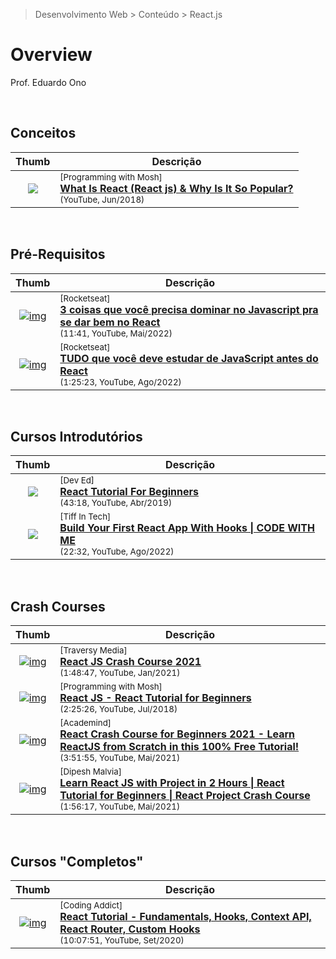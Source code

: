 > Desenvolvimento Web > Conteúdo > React.js

# Overview

Prof. Eduardo Ono

&nbsp;

## Conceitos

| Thumb | Descrição |
| :-: | --- |
| [![](https://img.youtube.com/vi/N3AkSS5hXMA/default.jpg)](https://www.youtube.com/watch?v=N3AkSS5hXMA) | <sup>[Programming with Mosh]</sup><br>[__What Is React (React js) & Why Is It So Popular?__](https://www.youtube.com/watch?v=N3AkSS5hXMA)<br><sub>(YouTube, Jun/2018)</sub>

&nbsp;

## Pré-Requisitos

| Thumb | Descrição |
| :-: | --- |
| [![img](https://img.youtube.com/vi/a2ni_JNvJYQ/default.jpg)](https://www.youtube.com/watch?v=a2ni_JNvJYQ) | <sup>[Rocketseat]</sup><br>[__3 coisas que você precisa dominar no Javascript pra se dar bem no React__](https://www.youtube.com/watch?v=a2ni_JNvJYQ)<br><sub>(11:41, YouTube, Mai/2022)</sub>
| [![img](https://img.youtube.com/vi/37SwqREHRGI/default.jpg)](https://www.youtube.com/watch?v=37SwqREHRGI) | <sup>[Rocketseat]</sup><br>[__TUDO que você deve estudar de JavaScript antes do React__](https://www.youtube.com/watch?v=37SwqREHRGI)<br><sub>(1:25:23, YouTube, Ago/2022)</sub>

&nbsp;

## Cursos Introdutórios

| Thumb | Descrição |
| :-: | --- |
| [![](https://img.youtube.com/vi/dGcsHMXbSOA/default.jpg)](https://www.youtube.com/watch?v=dGcsHMXbSOA) | <sup>[Dev Ed]</sup><br>[__React Tutorial For Beginners__](https://www.youtube.com/watch?v=dGcsHMXbSOA)<br><sub>(43:18, YouTube, Abr/2019)</sub>
| [![](https://img.youtube.com/vi/utjEOz3KqIg/default.jpg)](https://www.youtube.com/watch?v=utjEOz3KqIg) | <sup>[Tiff In Tech]</sup><br>[__Build Your First React App With Hooks \| CODE WITH ME__](https://www.youtube.com/watch?v=utjEOz3KqIg)<br><sub>(22:32, YouTube, Ago/2022)</sub>

&nbsp;

## Crash Courses

| Thumb | Descrição |
| :-: | --- |
| [![img](https://img.youtube.com/vi/w7ejDZ8SWv8/default.jpg)](https://www.youtube.com/watch?v=w7ejDZ8SWv8) | <sup>[Traversy Media]</sup><br>[__React JS Crash Course 2021__](https://www.youtube.com/watch?v=w7ejDZ8SWv8)<br><sub>(1:48:47, YouTube, Jan/2021)</sub>
[![img](https://img.youtube.com/vi/Ke90Tje7VS0/default.jpg)](https://www.youtube.com/watch?v=Ke90Tje7VS0) | <sup>[Programming with Mosh]</sup><br>[__React JS - React Tutorial for Beginners__](https://www.youtube.com/watch?v=Ke90Tje7VS0)<br><sub>(2:25:26, YouTube, Jul/2018)</sub>
| [![img](https://img.youtube.com/vi/Dorf8i6lCuk/default.jpg)](https://www.youtube.com/watch?v=Dorf8i6lCuk) | <sup>[Academind]</sup><br>[__React Crash Course for Beginners 2021 - Learn ReactJS from Scratch in this 100% Free Tutorial!__](https://www.youtube.com/watch?v=Dorf8i6lCuk)<br><sub>(3:51:55, YouTube, Mai/2021)</sub>
| [![img](https://img.youtube.com/vi/0riHps91AzE/default.jpg)](https://www.youtube.com/watch?v=0riHps91AzE) | <sup>[Dipesh Malvia]</sup><br>[__Learn React JS with Project in 2 Hours \| React Tutorial for Beginners \| React Project Crash Course__](https://www.youtube.com/watch?v=0riHps91AzE)<br><sub>(1:56:17, YouTube, Mai/2021)</sub>

&nbsp;

## Cursos "Completos"

| Thumb | Descrição |
| :-: | --- |
| [![img](https://img.youtube.com/vi/iZhV0bILFb0/default.jpg)](https://www.youtube.com/watch?v=iZhV0bILFb0) | <sup>[Coding Addict]</sup><br>[__React Tutorial - Fundamentals, Hooks, Context API, React Router, Custom Hooks__](https://www.youtube.com/watch?v=iZhV0bILFb0)<br><sub>(10:07:51, YouTube, Set/2020)</sub>

&nbsp;
